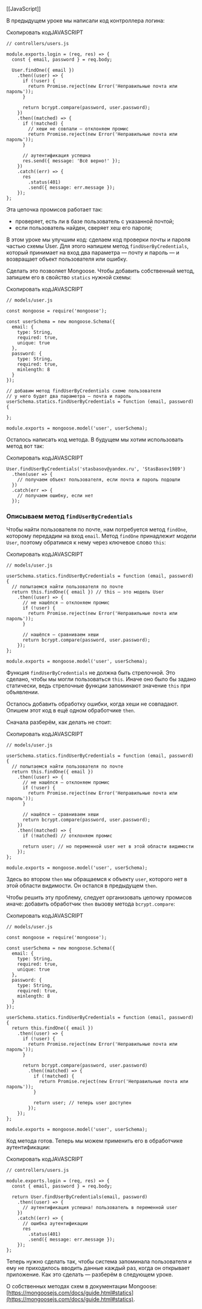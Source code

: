 [[JavaScript]]

В предыдущем уроке мы написали код контроллера логина:

Скопировать кодJAVASCRIPT

```
// controllers/users.js

module.exports.login = (req, res) => {
  const { email, password } = req.body;

  User.findOne({ email })
    .then((user) => {
      if (!user) {
        return Promise.reject(new Error('Неправильные почта или пароль'));
      }

      return bcrypt.compare(password, user.password);
    })
    .then((matched) => {
      if (!matched) {
        // хеши не совпали — отклоняем промис
        return Promise.reject(new Error('Неправильные почта или пароль'));
      }

      // аутентификация успешна
      res.send({ message: 'Всё верно!' });
    })
    .catch((err) => {
      res
        .status(401)
        .send({ message: err.message });
    });
}; 
```

Эта цепочка промисов работает так:

- проверяет, есть ли в базе пользователь с указанной почтой;
- если пользователь найден, сверяет хеш его пароля;

В этом уроке мы улучшим код: сделаем код проверки почты и пароля частью схемы User. Для этого напишем метод `findUserByCredentials`, который принимает на вход два параметра — почту и пароль — и возвращает объект пользователя или ошибку.

Сделать это позволяет Mongoose. Чтобы добавить собственный метод, запишем его в свойство `statics` нужной схемы:

Скопировать кодJAVASCRIPT

```
// models/user.js

const mongoose = require('mongoose');

const userSchema = new mongoose.Schema({
  email: {
    type: String,
    required: true,
    unique: true
  },
  password: {
    type: String,
    required: true,
    minlength: 8
  }
});

// добавим метод findUserByCredentials схеме пользователя
// у него будет два параметра — почта и пароль
userSchema.statics.findUserByCredentials = function (email, password) {

};

module.exports = mongoose.model('user', userSchema); 
```

Осталось написать код метода. В будущем мы хотим использовать метод вот так:

Скопировать кодJAVASCRIPT

```
User.findUserByCredentials('stasbasov@yandex.ru', 'StasBasov1989')
  .then(user => {
    // получаем объект пользователя, если почта и пароль подошли
  })
  .catch(err => {
    // получаем ошибку, если нет
  }); 
```

### Описываем метод `findUserByCredentials`

Чтобы найти пользователя по почте, нам потребуется метод `findOne`, которому передадим на вход `email`. Метод `findOne` принадлежит модели `User`, поэтому обратимся к нему через ключевое слово `this`:

Скопировать кодJAVASCRIPT

```
// models/user.js

userSchema.statics.findUserByCredentials = function (email, password) {
  // попытаемся найти пользователя по почте
  return this.findOne({ email }) // this — это модель User
    .then((user) => {
      // не нашёлся — отклоняем промис
      if (!user) {
        return Promise.reject(new Error('Неправильные почта или пароль'));
      }

      // нашёлся — сравниваем хеши
      return bcrypt.compare(password, user.password);
    });
};

module.exports = mongoose.model('user', userSchema); 
```

Функция `findUserByCredentials` не должна быть стрелочной. Это сделано, чтобы мы могли пользоваться `this`. Иначе оно было бы задано статически, ведь стрелочные функции запоминают значение `this` при объявлении.

Осталось добавить обработку ошибки, когда хеши не совпадают. Опишем этот код в ещё одном обработчике `then`.

Сначала разберём, как делать не стоит:

Скопировать кодJAVASCRIPT

```
// models/user.js

userSchema.statics.findUserByCredentials = function (email, password) {
  // попытаемся найти пользователя по почте
  return this.findOne({ email })
    .then((user) => {
      // не нашёлся — отклоняем промис
      if (!user) {
        return Promise.reject(new Error('Неправильные почта или пароль'));
      }

      // нашёлся — сравниваем хеши
      return bcrypt.compare(password, user.password);
    })
    .then((matched) => {
      if (!matched) // отклоняем промис
      
      return user; // но переменной user нет в этой области видимости
    });
};

module.exports = mongoose.model('user', userSchema); 
```

Здесь во втором `then` мы обращаемся к объекту `user`, которого нет в этой области видимости. Он остался в предыдущем `then`.

Чтобы решить эту проблему, следует организовать цепочку промисов иначе: добавить обработчик `then` вызову метода `bcrypt.compare`:

Скопировать кодJAVASCRIPT

```
// models/user.js

const mongoose = require('mongoose');

const userSchema = new mongoose.Schema({
  email: {
    type: String,
    required: true,
    unique: true
  },
  password: {
    type: String,
    required: true,
    minlength: 8
  }
});

userSchema.statics.findUserByCredentials = function (email, password) {
  return this.findOne({ email })
    .then((user) => {
      if (!user) {
        return Promise.reject(new Error('Неправильные почта или пароль'));
      }

      return bcrypt.compare(password, user.password)
        .then((matched) => {
          if (!matched) {
            return Promise.reject(new Error('Неправильные почта или пароль'));
          }

          return user; // теперь user доступен
        });
    });
};

module.exports = mongoose.model('user', userSchema); 
```

Код метода готов. Теперь мы можем применить его в обработчике аутентификации:

Скопировать кодJAVASCRIPT

```
// controllers/users.js

module.exports.login = (req, res) => {
  const { email, password } = req.body;

  return User.findUserByCredentials(email, password)
    .then((user) => {
      // аутентификация успешна! пользователь в переменной user
    })
    .catch((err) => {
      // ошибка аутентификации
      res
        .status(401)
        .send({ message: err.message });
    });
}; 
```

Теперь нужно сделать так, чтобы система запоминала пользователя и ему не приходилось вводить данные каждый раз, когда он открывает приложение. Как это сделать — разберём в следующем уроке.

О собственных методах схем в документации Mongoose: [https://mongoosejs.com/docs/guide.html#statics](https://mongoosejs.com/docs/guide.html#statics).